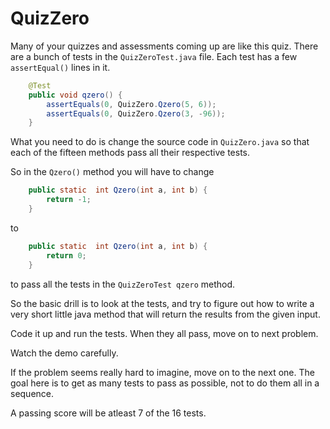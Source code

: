# QuizZero

Many of your quizzes and assessments coming up are like this quiz.
There are a bunch of tests in the `QuizZeroTest.java` file. 
Each test has a few `assertEqual()` lines in it.

``` java
    @Test
    public void qzero() {
        assertEquals(0, QuizZero.Qzero(5, 6));
        assertEquals(0, QuizZero.Qzero(3, -96));
    }
```

What you need to do is change the source code in `QuizZero.java` so that each of the 
fifteen methods pass all their respective tests.

So in the `Qzero()` method you will have to change

``` java
    public static  int Qzero(int a, int b) {
        return -1;
    }
```

to

``` java
    public static  int Qzero(int a, int b) {
        return 0;
    }
```

to pass all the tests in the `QuizZeroTest qzero` method.

So the basic drill is to look at the tests, and try to figure out how to write a very short little
java method that will return the results from the given input.

Code it up and run the tests. When they all pass, move on to next
problem.

Watch the demo carefully.

If the problem seems really hard to imagine, move on to the
next one.
The goal here is to get as many tests to pass as possible, not
to do them all in a sequence.

A passing score will be atleast 7 of the 16 tests.
